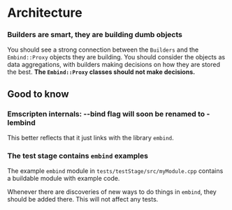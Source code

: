 # Architecture #

### Builders are smart, they are building dumb objects ###

You should see a strong connection between the `Builders` and the `Embind::Proxy` objects they are building. You should consider the objects as data aggregations, with builders making decisions on how they are stored the best. **The `Embind::Proxy` classes should not make decisions.**

## Good to know ##

### Emscripten internals: --bind flag will soon be renamed to -lembind ###

This better reflects that it just links with the library `embind`.

### The test stage contains `embind` examples ###

The example `embind` module in `tests/testStage/src/myModule.cpp` contains a buildable module with example code.

Whenever there are discoveries of new ways to do things in `embind`, they should be added there. This will not affect any tests.

